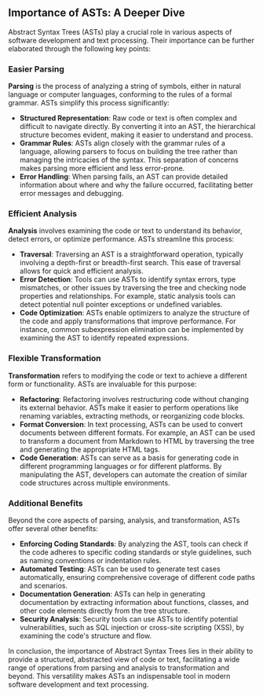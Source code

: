 ## Importance of ASTs: A Deeper Dive

Abstract Syntax Trees (ASTs) play a crucial role in various aspects of software development and text processing. Their importance can be further elaborated through the following key points:

### Easier Parsing

**Parsing** is the process of analyzing a string of symbols, either in natural language or computer languages, conforming to the rules of a formal grammar. ASTs simplify this process significantly:

- **Structured Representation**: Raw code or text is often complex and difficult to navigate directly. By converting it into an AST, the hierarchical structure becomes evident, making it easier to understand and process.
- **Grammar Rules**: ASTs align closely with the grammar rules of a language, allowing parsers to focus on building the tree rather than managing the intricacies of the syntax. This separation of concerns makes parsing more efficient and less error-prone.
- **Error Handling**: When parsing fails, an AST can provide detailed information about where and why the failure occurred, facilitating better error messages and debugging.

### Efficient Analysis

**Analysis** involves examining the code or text to understand its behavior, detect errors, or optimize performance. ASTs streamline this process:

- **Traversal**: Traversing an AST is a straightforward operation, typically involving a depth-first or breadth-first search. This ease of traversal allows for quick and efficient analysis.
- **Error Detection**: Tools can use ASTs to identify syntax errors, type mismatches, or other issues by traversing the tree and checking node properties and relationships. For example, static analysis tools can detect potential null pointer exceptions or undefined variables.
- **Code Optimization**: ASTs enable optimizers to analyze the structure of the code and apply transformations that improve performance. For instance, common subexpression elimination can be implemented by examining the AST to identify repeated expressions.

### Flexible Transformation

**Transformation** refers to modifying the code or text to achieve a different form or functionality. ASTs are invaluable for this purpose:

- **Refactoring**: Refactoring involves restructuring code without changing its external behavior. ASTs make it easier to perform operations like renaming variables, extracting methods, or reorganizing code blocks.
- **Format Conversion**: In text processing, ASTs can be used to convert documents between different formats. For example, an AST can be used to transform a document from Markdown to HTML by traversing the tree and generating the appropriate HTML tags.
- **Code Generation**: ASTs can serve as a basis for generating code in different programming languages or for different platforms. By manipulating the AST, developers can automate the creation of similar code structures across multiple environments.

### Additional Benefits

Beyond the core aspects of parsing, analysis, and transformation, ASTs offer several other benefits:

- **Enforcing Coding Standards**: By analyzing the AST, tools can check if the code adheres to specific coding standards or style guidelines, such as naming conventions or indentation rules.
- **Automated Testing**: ASTs can be used to generate test cases automatically, ensuring comprehensive coverage of different code paths and scenarios.
- **Documentation Generation**: ASTs can help in generating documentation by extracting information about functions, classes, and other code elements directly from the tree structure.
- **Security Analysis**: Security tools can use ASTs to identify potential vulnerabilities, such as SQL injection or cross-site scripting (XSS), by examining the code's structure and flow.

In conclusion, the importance of Abstract Syntax Trees lies in their ability to provide a structured, abstracted view of code or text, facilitating a wide range of operations from parsing and analysis to transformation and beyond. This versatility makes ASTs an indispensable tool in modern software development and text processing.